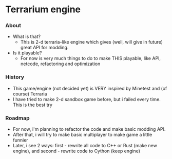 # Terrarium engine

### About
* What is that? 
   * This is 2-d terraria-like engine which gives (well, will give in future) great API for modding.
* Is it playable?
   * For now is very much things to do to make THIS playable, like API, netcode, refactoring and optimization

### History
   * This game/engine (not decided yet) is VERY inspired by Minetest and (of course) Terraria
   * I have tried to make 2-d sandbox game before, but i failed every time. This is the best try

### Roadmap
   * For now, i'm planning to refactor the code and make basic modding API.
   * After that, i will try to make basic multiplayer to make game a little funnier
   * Later, i see 2 ways: first - rewrite all code to C++ or Rust (make new engine), and second - rewrite code to Cython (keep engine)

